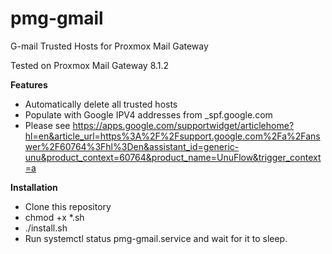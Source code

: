 # pmg-gmail
G-mail Trusted Hosts for Proxmox Mail Gateway

Tested on Proxmox Mail Gateway 8.1.2

**Features**

- Automatically delete all trusted hosts
- Populate with Google IPV4 addresses from _spf.google.com
- Please see https://apps.google.com/supportwidget/articlehome?hl=en&article_url=https%3A%2F%2Fsupport.google.com%2Fa%2Fanswer%2F60764%3Fhl%3Den&assistant_id=generic-unu&product_context=60764&product_name=UnuFlow&trigger_context=a

**Installation**

- Clone this repository
- chmod +x *.sh
- ./install.sh
- Run systemctl status pmg-gmail.service and wait for it to sleep.
